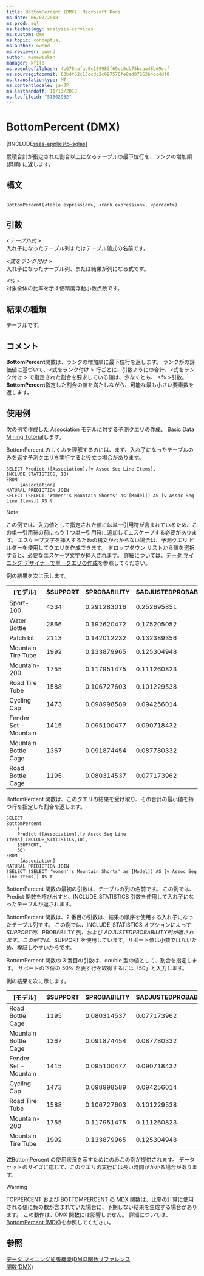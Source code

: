 ```yaml
---
title: BottomPercent (DMX) |Microsoft Docs
ms.date: 06/07/2018
ms.prod: sql
ms.technology: analysis-services
ms.custom: dmx
ms.topic: conceptual
ms.author: owend
ms.reviewer: owend
author: minewiskan
manager: kfile
ms.openlocfilehash: 4b678aafac0c189983f69cc6db75bcaa48bd9ccf
ms.sourcegitcommit: 63b4f62c13ccdc2c097570fe8ed07263b4dc4df0
ms.translationtype: MT
ms.contentlocale: ja-JP
ms.lasthandoff: 11/13/2018
ms.locfileid: "51602932"
---
```

# <a name="bottompercent-dmx"></a>BottomPercent (DMX)
[!INCLUDE[ssas-appliesto-sqlas](../includes/ssas-appliesto-sqlas.md)]

  累積合計が指定された割合以上になるテーブルの最下位行を、ランクの増加順 (昇順) に返します。  
  
## <a name="syntax"></a>構文  
  
```  
  
BottomPercent(<table expression>, <rank expression>, <percent>)  
```  
  
## <a name="arguments"></a>引数  
 *\<テーブル式 >*  
 入れ子になったテーブル列またはテーブル値式の名前です。  
  
 *\<式をランク付け >*  
 入れ子になったテーブル列、または結果が列になる式です。  
  
 *\<% >*  
 対象全体の比率を示す倍精度浮動小数点数です。  
  
## <a name="result-type"></a>結果の種類  
 テーブルです。  
  
## <a name="remarks"></a>コメント  
 **BottomPercent**関数は、ランクの増加順に最下位行を返します。 ランクがの評価値に基づいて、\<式をランク付け > 行ごとに、引数ようにの合計、\<式をランク付け > で指定された割合を要求している値は、少なくとも、 \<% >引数。 **BottomPercent**指定した割合の値を満たしながら、可能な最も小さい要素数を返します。  
  
## <a name="examples"></a>使用例  
 次の例で作成した Association モデルに対する予測クエリの作成、 [Basic Data Mining Tutorial](https://msdn.microsoft.com/library/6602edb6-d160-43fb-83c8-9df5dddfeb9c)します。  
  
 BottomPercent のしくみを理解するのには、まず、入れ子になったテーブルのみを返す予測クエリを実行すると役立つ場合があります。  
  
```  
SELECT Predict ([Association].[v Assoc Seq Line Items], INCLUDE_STATISTICS, 10)  
FROM   
     [Association]  
NATURAL PREDICTION JOIN  
SELECT (SELECT 'Women''s Mountain Shorts' as [Model]) AS [v Assoc Seq Line Items]) AS t  
```  
  
> [!NOTE]  
>  この例では、入力値として指定された値には単一引用符が含まれているため、この単一引用符の前にもう 1 つ単一引用符に追加してエスケープする必要があります。 エスケープ文字を挿入するための構文がわからない場合は、予測クエリ ビルダーを使用してクエリを作成できます。 ドロップダウン リストから値を選択すると、必要なエスケープ文字が挿入されます。 詳細については、[データ マイニング デザイナーで単一クエリの作成](../analysis-services/data-mining/create-a-singleton-query-in-the-data-mining-designer.md)を参照してください。  
  
 例の結果を次に示します。  
  
|[モデル]|$SUPPORT|$PROBABILITY|$ADJUSTEDPROBABILITY|  
|-----------|--------------|------------------|--------------------------|  
|Sport-100|4334|0.291283016|0.252695851|  
|Water Bottle|2866|0.192620472|0.175205052|  
|Patch kit|2113|0.142012232|0.132389356|  
|Mountain Tire Tube|1992|0.133879965|0.125304948|  
|Mountain-200|1755|0.117951475|0.111260823|  
|Road Tire Tube|1588|0.106727603|0.101229538|  
|Cycling Cap|1473|0.098998589|0.094256014|  
|Fender Set - Mountain|1415|0.095100477|0.090718432|  
|Mountain Bottle Cage|1367|0.091874454|0.087780332|  
|Road Bottle Cage|1195|0.080314537|0.077173962|  
  
 BottomPercent 関数は、このクエリの結果を受け取り、その合計の最小値を持つ行を指定した割合を返します。  
  
```  
SELECT   
BottomPercent  
    (  
    Predict ([Association].[v Assoc Seq Line Items],INCLUDE_STATISTICS,10),  
    $SUPPORT,  
    50)  
FROM   
     [Association]  
NATURAL PREDICTION JOIN  
(SELECT (SELECT 'Women''s Mountain Shorts' as [Model]) AS [v Assoc Seq Line Items]) AS t  
```  
  
 BottomPercent 関数の最初の引数は、テーブルの列の名前です。 この例では、Predict 関数を呼び出すと、INCLUDE_STATISTICS 引数を使用して入れ子になったテーブルが返されます。  
  
 BottomPercent 関数は、2 番目の引数は、結果の順序を使用する入れ子になったテーブル列です。 この例では、INCLUDE_STATISTICS オプションによって $SUPPORT 列、$PROBABILTY 列、および $ADJUSTED PROBABILITY 列が返されます。 この例では、$SUPPORT を使用しています。サポート値は小数ではないため、検証しやすいからです。  
  
 BottomPercent 関数の 3 番目の引数は、double 型の値として、割合を指定します。 サポートの下位の 50% を表す行を取得するには「50」と入力します。  
  
 例の結果を次に示します。  
  
|[モデル]|$SUPPORT|$PROBABILITY|$ADJUSTEDPROBABILITY|  
|-----------|--------------|------------------|--------------------------|  
|Road Bottle Cage|1195|0.080314537|0.077173962|  
|Mountain Bottle Cage|1367|0.091874454|0.087780332|  
|Fender Set - Mountain|1415|0.095100477|0.090718432|  
|Cycling Cap|1473|0.098998589|0.094256014|  
|Road Tire Tube|1588|0.106727603|0.101229538|  
|Mountain-200|1755|0.117951475|0.111260823|  
|Mountain Tire Tube|1992|0.133879965|0.125304948|  
  
 **注**BottomPercent の使用状況を示すためにのみこの例が提供されます。 データセットのサイズに応じて、このクエリの実行には長い時間がかかる場合があります。  
  
> [!WARNING]  
>  TOPPERCENT および BOTTOMPERCENT の MDX 関数は、比率の計算に使用される値に負の数が含まれていた場合に、予期しない結果を生成する場合があります。 この動作は、DMX 関数には影響しません。 詳細については、[BottomPercent &#40;MDX&#41;](../mdx/bottompercent-mdx.md)を参照してください。  
  
## <a name="see-also"></a>参照  
 [データ マイニング拡張機能&#40;DMX&#41;関数リファレンス](../dmx/data-mining-extensions-dmx-function-reference.md)   
 [関数&#40;DMX&#41;](../dmx/functions-dmx.md)  
  
  
